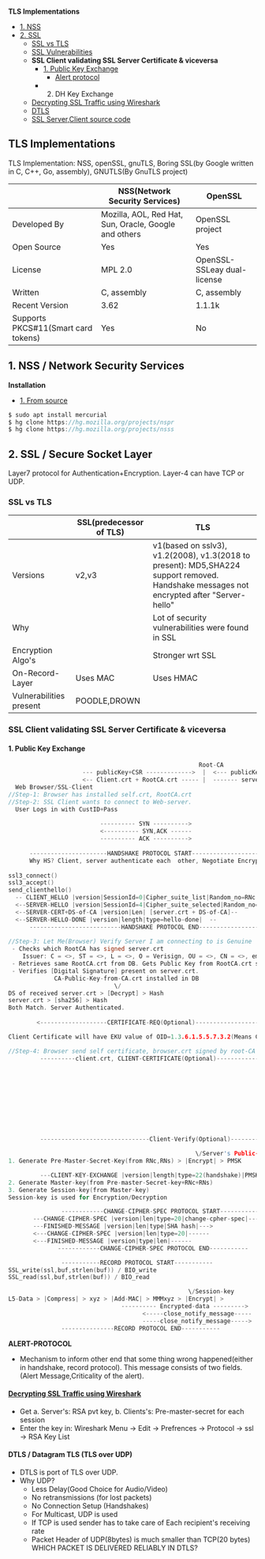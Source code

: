 **TLS Implementations**
- [1. NSS](#nss)
- [2. SSL](#what)
  - [SSL vs TLS](#vs)
  - [SSL Vulnerabilities](SSL_Vulnerabilities)
  - **SSL Client validating SSL Server Certificate & viceversa**
    - [1. Public Key Exchange](#pub)
      - [Alert protocol](#alert)
    - 2. DH Key Exchange
  - [Decrypting SSL Traffic using Wireshark](#dec)
  - [DTLS](#dtls)
  - [SSL Server,Client source code](/DS_Questions/Questions/Random/ssl-server-client)


## TLS Implementations
TLS Implementation: NSS, openSSL, gnuTLS, Boring SSL(by Google written in C, C++, Go, assembly), GNUTLS(By GnuTLS project)

||NSS(Network Security Services)|OpenSSL|
|---|---|---|
|Developed By|Mozilla, AOL, Red Hat, Sun, Oracle, Google and others|OpenSSL project|
|Open Source|Yes|Yes|
|License|MPL 2.0|OpenSSL-SSLeay dual-license|
|Written|C, assembly|C, assembly|
|Recent Version|3.62|1.1.1k|
|Supports PKCS#11(Smart card tokens)|Yes|No|

<a name=nss></a>
## 1. NSS / Network Security Services
**Installation**
- [1. From source](https://developer.mozilla.org/en-US/docs/Mozilla/Projects/NSS/NSS_Sources_Building_Testing)
```c
$ sudo apt install mercurial
$ hg clone https://hg.mozilla.org/projects/nspr
$ hg clone https://hg.mozilla.org/projects/nsss
```

<a name=what></a>
## 2. SSL / Secure Socket Layer
Layer7 protocol for Authentication+Encryption. Layer-4 can have TCP or UDP.

<a name=vs></a>
### SSL vs TLS

||SSL(predecessor of TLS)|TLS|
|---|---|---|
|Versions|v2,v3|v1(based on sslv3), v1.2(2008), v1.3(2018 to present): MD5,SHA224 support removed. Handshake messages not encrypted after "Server-hello"|
|Why||Lot of security vulnerabilities were found in SSL|
|Encryption Algo's||Stronger wrt SSL|
|On-Record-Layer|Uses MAC|Uses HMAC|
|Vulnerabilities present|POODLE,DROWN||

### SSL Client validating SSL Server Certificate & viceversa
<a name=pub></a>
#### 1. Public Key Exchange
```c
                                                      Root-CA
                     --- publicKey+CSR ------------->  |  <--- publicKey+CSR -------------
                     <-- Client.crt + RootCA.crt ----- |  ------- server.crt + RootCA.crt ---->
  Web Browser/SSL-Client                                                                        Web-Server/SSL-Server/HDFC
//Step-1: Browser has installed self.crt, RootCA.crt
//Step-2: SSL Client wants to connect to Web-server.
  User Logs in with CustID+Pass
  
                          ---------- SYN ---------->
                          <---------- SYN,ACK ------
                          ---------- ACK ---------->
                          
      ----------------------HANDSHAKE PROTOCOL START----------------------
      Why HS? Client, server authenticate each  other, Negotiate Encryption-Algo, Keys
      
ssl3_connect()
ssl3_accept()
send_clienthello()
  -- CLIENT_HELLO |version|SessionId=0|Cipher_suite_list|Random_no=RNc|Comp_methods| -->            start_handshake()
  <--SERVER-HELLO |version|SessionId=4|Cipher_suite_selected|Random_no=RNs|Comp_method_selected| -- send_hello_req()
  <--SERVER-CERT+DS-of-CA |version|Len| [server.crt + DS-of-CA]--
  <--SERVER-HELLO-DONE |version|length|type=hello-done|  --                                        send_server_done()
      --------------------------HANDSHAKE PROTOCOL END---------------------
      
//Step-3: Let Me(Browser) Verify Server I am connecting to is Genuine
 - Checks which RootCA has signed server.crt
    Issuer: C = <>, ST = <>, L = <>, O = Verisign, OU = <>, CN = <>, emailAddress = <> 
 - Retrieves same RootCA.crt from DB. Gets Public Key from RootCA.crt stored in DB
 - Verifies [Digital Signature] present on server.crt.
             CA-Public-Key-from-CA.crt installed in DB
                              \/                
DS of received server.crt > [Decrypt] > Hash
server.crt > [sha256] > Hash
Both Match. Server Authenticated.
      
        <-------------------CERTIFICATE-REQ(Optional)---------------------                          ssl3_send_cert_req()

Client Certificate will have EKU value of OID=1.3.6.1.5.5.7.3.2(Means Client Authentication)

//Step-4: Browser send self certificate, browser.crt signed by root-CA
         ----------client.crt, CLIENT-CERTIFICATE(Optional)---------------------------->    //Step-5: Verify Client certificate
                                                                                           - Find Issuer of client.crt
                                                                                              Issuer: C =, ST =, L =, O =, OU =, CN =, emailAddress = 
                                                                                           - Retrieves same RootCA.crt from DB. Gets Public Key from CA.crt
                                                                                              CA-Public-Key-from RootCA.crt present with server
                                                                                                                     \/
                                                                                       DS-present-in-browser.crt > [Decrypt] > Hash(XXX)
                                                                                       client.crt  > [sha256] > Hash(XXX)
                                                                                       Both Match
                                                                                             - client.crt is Not Expired? Check Start, End  dates
                                                                                             - client.crt not being revoked?    Do OCSP/CRL Check
         -------------------------------Client-Verify(Optional)---------->

                                                     \/Server's Public-key
1. Generate Pre-Master-Secret-Key(from RNc,RNs) > |Encrypt| > PMSK

         ---CLIENT-KEY-EXCHANGE |version|length|type=22(handshake)|PMSK| -->           Decrypt Pre-Master-Secret-Key using Pvt Key
2. Generate Master-key(from Pre-master-Secret-key+RNc+RNs)                               2. Server generates Master-key(from Pre-master-Secret-key+RNc+RNs)
3. Generate Session-key(from Master-key)                                                 3. Server generates Session-key(from Master-key)
Session-key is used for Encryption/Decryption

               ------------CHANGE-CIPHER-SPEC PROTOCOL START------------
       ---CHANGE-CIPHER-SPEC |version|len|type=20|change-cpher-spec|----->
       ---FINISHED-MESSAGE |version|len|type|SHA hash|--->
       <---CHANGE-CIPHER-SPEC |version|len|type=20|------
       <---FINISHED-MESSAGE |version|type|len|------
              ------------CHANGE-CIPHER-SPEC PROTOCOL END-----------

               -----------RECORD PROTOCOL START-----------
SSL_write(ssl,buf,strlen(buf)) / BIO_write
SSL_read(ssl,buf,strlen(buf)) / BIO_read

                                                   \/Session-key
L5-Data > |Compress| > xyz > |Add-MAC| > MMMxyz > |Encrypt| >
                                ---------- Encrypted-data --------->                                            
                                      <-----close_notify_message-----
                                      -----close_notify_message----->
               ---------------RECORD PROTOCOL END-----------
```

<a name=alert></a>
**ALERT-PROTOCOL** 
- Mechanism to inform other end that some thing wrong happened(either in handshake, record protocol). This message consists of two fields. (Alert Message,Criticality of the alert).

<a name=dec></a>
#### [Decrypting SSL Traffic using Wireshark](https://techzone.cisco.com/t5/Troubleshooting-and-Tools/How-to-Decrypt-SSL-traffic-using-Wireshark/ta-p/355403)
- Get a. Server's: RSA pvt key,  b. Clients's: Pre-master-secret for each session
- Enter the key in: Wireshark Menu -> Edit -> Prefrences -> Protocol -> ssl -> RSA Key List

<a name=dtls></a>
#### DTLS / Datagram TLS (TLS over UDP)
- DTLS is port of TLS over UDP.
- Why UDP?
  - Less Delay(Good Choice for Audio/Video)
  - No retransmissions (for lost packets)
  - No Connection Setup (Handshakes)
  - For Multicast, UDP is used
  - If TCP is used sender has to take care of Each recipient's receiving rate
  - Packet Header of UDP(8bytes) is much smaller than TCP(20 bytes)
WHICH PACKET IS DELIVERED RELIABLY IN DTLS?
